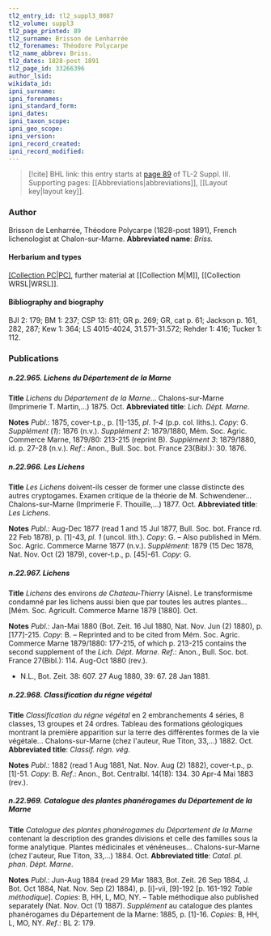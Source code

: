 ```yaml
---
tl2_entry_id: tl2_suppl3_0087
tl2_volume: suppl3
tl2_page_printed: 89
tl2_surname: Brisson de Lenharrée
tl2_forenames: Théodore Polycarpe
tl2_name_abbrev: Briss.
tl2_dates: 1828-post 1891
tl2_page_id: 33266396
author_lsid: 
wikidata_id: 
ipni_surname: 
ipni_forenames: 
ipni_standard_form: 
ipni_dates: 
ipni_taxon_scope: 
ipni_geo_scope: 
ipni_version: 
ipni_record_created: 
ipni_record_modified:
---
```



> [!cite] BHL link: this entry starts at [page 89](https://www.biodiversitylibrary.org/page/33266396) of TL-2 Suppl. III.
> Supporting pages: [[Abbreviations|abbreviations]], [[Layout key|layout key]].

### Author

Brisson de Lenharrée, Théodore Polycarpe (1828-post 1891), French lichenologist at Chalon-sur-Marne. 
**Abbreviated name**: *Briss.*

#### Herbarium and types

[[Collection PC|PC]](?), further material at [[Collection M|M]], [[Collection WRSL|WRSL]].

#### Bibliography and biography

BJI 2: 179; BM 1: 237; CSP 13: 811; GR p. 269; GR, cat p. 61; Jackson p. 161, 282, 287; Kew 1: 364; LS 4015-4024, 31.571-31.572; Rehder 1: 416; Tucker 1: 112.

### Publications

##### n.22.965. Lichens du Département de la Marne

**Title**
*Lichens du Département de la Marne*... Chalons-sur-Marne (Imprimerie T. Martin,...) 1875. Oct.
**Abbreviated title**: *Lich. Dépt. Marne*.

**Notes**
*Publ*.: 1875, cover-t.p., p. \[1\]-135, *pl. 1-4* (p.p. col. liths.). *Copy*: G.
*Supplément* (*1*): 1876 (n.v.).
*Supplément 2*: 1879/1880, Mém. Soc. Agric. Commerce Marne, 1879/80: 213-215 (reprint B).
*Supplément 3*: 1879/1880, id. p. 27-28 (n.v.).
*Ref*.: Anon., Bull. Soc. bot. France 23(Bibl.): 30. 1876.

##### n.22.966. Les Lichens

**Title**
*Les Lichens* doivent-ils cesser de former une classe distincte des autres cryptogames. Examen critique de la théorie de M. Schwendener... Chalons-sur-Marne (Imprimerie F. Thouille,...) 1877. Oct.
**Abbreviated title**: *Les Lichens*.

**Notes**
*Publ*.: Aug-Dec 1877 (read 1 and 15 Jul 1877, Bull. Soc. bot. France rd. 22 Feb 1878), p. \[1\]-43, *pl. 1* (uncol. lith.). *Copy*: G. – Also published in Mém. Soc. Agric. Commerce Marne 1877 (n.v.).
*Supplément*: 1879 (15 Dec 1878, Nat. Nov. Oct (2) 1879), cover-t.p., p. \[45\]-61. *Copy*: G.

##### n.22.967. Lichens

**Title**
*Lichens* des environs *de Chateau-Thierry* (Aisne). Le transformisme condamné par les lichens aussi bien que par toutes les autres plantes... \[Mém. Soc. Agricult. Commerce Marne 1879 \[1880\]. Oct.

**Notes**
*Publ*.: Jan-Mai 1880 (Bot. Zeit. 16 Jul 1880, Nat. Nov. Jun (2) 1880), p. \[177\]-215. *Copy*: B.  – Reprinted and to be cited from Mém. Soc. Agric. Commerce Marne 1879/1880: 177-215, of which p. 213-215 contains the second supplement of the *Lich. Dépt. Marne.*
*Ref*.: Anon., Bull. Soc. bot. France 27(Bibl.): 114. Aug-Oct 1880 (rev.).
- N.L., Bot. Zeit. 38: 607. 27 Aug 1880, 39: 67. 28 Jan 1881.

##### n.22.968. Classification du régne végétal

**Title**
*Classification du régne végétal* en 2 embranchements 4 séries, 8 classes, 13 groupes et 24 ordres. Tableau des formations géologiques montrant la première apparition sur la terre des différentes formes de la vie végétale... Chalons-sur-Marne (chez l'auteur, Rue Titon, 33,...) 1882. Oct.
**Abbreviated title**: *Classif. régn. vég.*

**Notes**
*Publ*.: 1882 (read 1 Aug 1881, Nat. Nov. Aug (2) 1882), cover-t.p., p. \[1\]-51. *Copy*: B.
*Ref*.: Anon., Bot. Centralbl. 14(18): 134. 30 Apr-4 Mai 1883 (rev.).

##### n.22.969. Catalogue des plantes phanérogames du Département de la Marne

**Title**
*Catalogue des plantes phanérogames du Département de la Marne* contenant la description des grandes divisions et celle des familles sous la forme analytique. Plantes médicinales et vénéneuses... Chalons-sur-Marne (chez l'auteur, Rue Titon, 33,...) 1884. Oct.
**Abbreviated title**: *Catal. pl. phan. Dépt. Marne*.

**Notes**
*Publ*.: Jun-Aug 1884 (read 29 Mar 1883, Bot. Zeit. 26 Sep 1884, J. Bot. Oct 1884, Nat. Nov. Sep (2) 1884), p. \[i\]-vii, \[9\]-192 \[p. 161-192 *Table méthodique*\]. *Copies*: B, HH, L, MO, NY. – Table méthodique also published separately (Nat. Nov. Oct (1) 1887).
*Supplément* au catalogue des plantes phanérogames du Département de la Marne: 1885, p. \[1\]-16. *Copies*: B, HH, L, MO, NY.
*Ref*.: BL 2: 179.

